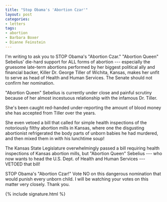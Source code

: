 ```yaml
---
title: "Stop Obama's 'Abortion Czar'"
layout: post
categories:
- letters
tags:
- abortion
- Barbara Boxer
- Dianne Feinstein
---
```


I'm writing to ask you to STOP Obama's "Abortion Czar." "Abortion Queen" Sebelius' die-hard support for ALL forms of abortion --- especially the gruesome late-term abortions performed by her biggest political ally and financial backer, Killer Dr. George Tiller of Wichita, Kansas, makes her unfit to serve as head of Health and Human Services. The Senate should not confirm her nomination.

"Abortion Queen" Sebelius is currently under close and painful scrutiny because of her almost incestuous relationship with the infamous Dr. Tiller.

She's been caught red-handed under-reporting the amount of blood money she has accepted from Tiller over the years.

She even vetoed a bill that called for simple health inspections of the notoriously filthy abortion mills in Kansas, where one the disgusting abortionist refrigerated the body parts of unborn babies he had murdered, and then mixed them in with his lunchtime soup!

The Kansas State Legislature overwhelmingly passed a bill requiring health inspections of Kansas abortion mills, but "Abortion Queen" Sebelius --- who now wants to head the U.S. Dept. of Health and Human Services --- VETOED that bill!

STOP Obama's "Abortion Czar!" Vote NO on this dangerous nomination that would punish every unborn child. I will be watching your votes on this matter very closely. Thank you.

{% include signature.html %}
